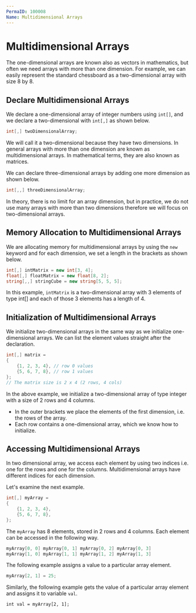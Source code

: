```yaml
---
PermaID: 100008
Name: Multidimensional Arrays
---
```


# Multidimensional Arrays

The one-dimensional arrays are known also as vectors in mathematics, but often we need arrays with more than one dimension. For example, we can easily represent the standard chessboard as a two-dimensional array with size 8 by 8.

## Declare Multidimensional Arrays

We declare a one-dimensional array of integer numbers using `int[]`, and we declare a two-dimensional with `int[,]` as shown below.

```csharp
int[,] twoDimensionalArray;
```

We will call it a two-dimensional because they have two dimensions. In general arrays with more than one dimension are known as multidimensional arrays. In mathematical terms, they are also known as matrices.

We can declare three-dimensional arrays by adding one more dimension as shown below.

```csharp
int[,,] threeDimensionalArray;
```

In theory, there is no limit for an array dimension, but in practice, we do not use many arrays with more than two dimensions therefore we will focus on two-dimensional arrays.

## Memory Allocation to Multidimensional Arrays

We are allocating memory for multidimensional arrays by using the `new` keyword and for each dimension, we set a length in the brackets as shown below.

```csharp
int[,] intMatrix = new int[3, 4];
float[,] floatMatrix = new float[8, 2];
string[,,] stringCube = new string[5, 5, 5];
```

In this example, `intMatrix` is a two-dimensional array with 3 elements of type int[] and each of those 3 elements has a length of 4. 

## Initialization of Multidimensional Arrays

We initialize two-dimensional arrays in the same way as we initialize one-dimensional arrays. We can list the element values straight after the declaration.

```csharp
int[,] matrix =
{
    {1, 2, 3, 4}, // row 0 values
    {5, 6, 7, 8}, // row 1 values
};
// The matrix size is 2 x 4 (2 rows, 4 cols)
```

In the above example, we initialize a two-dimensional array of type integer with a size of 2 rows and 4 columns. 

 - In the outer brackets we place the elements of the first dimension, i.e. the rows of the array. 
 - Each row contains a one-dimensional array, which we know how to initialize.

## Accessing Multidimensional Arrays

In two dimensional array, we access each element by using two indices i.e. one for the rows and one for the columns. Multidimensional arrays have different indices for each dimension.

Let's examine the next example.

```csharp
int[,] myArray =
{
    {1, 2, 3, 4},
    {5, 6, 7, 8},
};
```

The `myArray` has 8 elements, stored in 2 rows and 4 columns. Each element can be accessed in the following way.

```csharp
myArray[0, 0] myArray[0, 1] myArray[0, 2] myArray[0, 3]
myArray[1, 0] myArray[1, 1] myArray[1, 2] myArray[1, 3]
```

The following example assigns a value to a particular array element.

```csharp
myArray[2, 1] = 25;
```

Similarly, the following example gets the value of a particular array element and assigns it to variable `val`.

```
int val = myArray[2, 1];
```